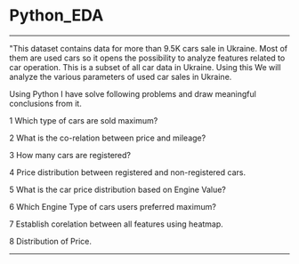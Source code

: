 # Python_EDA
-------------------------------------------------------------------------------------------------------------------------------------------------------------------------------------------------
"This dataset contains data for more than 9.5K cars sale in Ukraine. Most of them are used cars so it opens the possibility to analyze features related to car operation. This is a subset of all car data in Ukraine. Using this We will analyze the various parameters of used car sales in Ukraine.

Using Python I have solve following problems and draw meaningful conclusions from it.

1 Which type of cars are sold maximum?

2 What is the co-relation between price and mileage?

3 How many cars are registered?

4 Price distribution between registered and non-registered cars.

5 What is the car price distribution based on Engine Value?

6 Which Engine Type of cars users preferred maximum?

7 Establish corelation between all features using heatmap.

8 Distribution of Price.

------------------------------------------------------------------------------------------------------------------------------------------------------------------------------------------------
